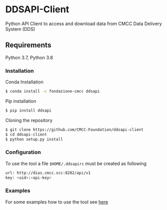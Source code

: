 # DDSAPI-Client
Python API Client to access and download data from CMCC Data Delivery System (DDS)

## Requirements
Python 3.7, Python 3.8

### Installation  
Conda Installation
```bash
$ conda install -c fondazione-cmcc ddsapi 
```

Pip installation
```bash
$ pip install ddsapi
```
Cloning the repository
```bash
$ git clone https://github.com/CMCC-Foundation/ddsapi-client
$ cd ddsapi-client
$ python setup.py install
```

### Configuration
To use the tool a file `$HOME/.ddsapirc` must be created as following

```bash
url: http://dias.cmcc.scc:8282/api/v1
key: <uid>:<api-key>
```

### Examples

For some examples how to use the tool see [here](examples/)

